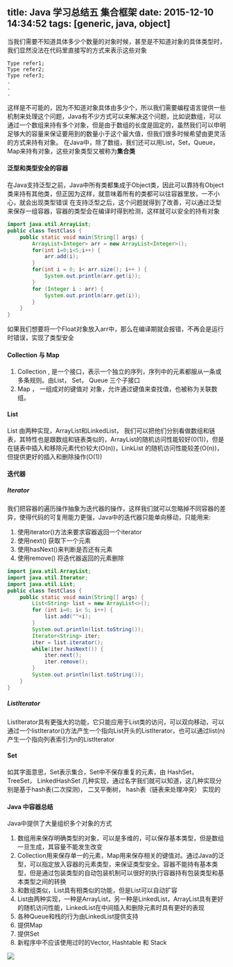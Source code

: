 title: Java 学习总结五 集合框架
date: 2015-12-10 14:34:52
tags: [generic, java, object]
---

当我们需要不知道具体多少个数量的对象时候，甚至是不知道对象的具体类型时，我们显然没法在代码里直接写的方式来表示这些对象

	Type refer1;
	Type refer2;
	Type refer3;
	.
	.
	.

这样是不可能的，因为不知道对象具体由多少个，所以我们需要编程语言提供一些机制来处理这个问题，Java有不少方式可以来解决这个问题，比如说数组，可以通过一个数组来持有多个对象，但是由于数组的长度是固定的，虽然我们可以申明足够大的容量来保证要用到的数量小于这个最大值，但我们很多时候希望由更灵活的方式来持有对象。
在Java中，除了数组，我们还可以用List，Set，Queue，Map来持有对象，这些对象类型又被称为**集合类**

#### 泛型和类型安全的容器

在Java支持泛型之前，Java中所有类都集成于Object类，因此可以靠持有Object类来持有其他类，但正因为这样，就意味着所有的类都可以往容器里放，一不小心，就会出现类型错误
在支持泛型之后，这个问题就得到了改善，可以通过泛型来保存一组容器，容器的类型会在编译时得到检测，这样就可以安全的持有对象

```java
import java.util.ArrayList;
public class TestClass {
    public static void main(String[] args) {
        ArrayList<Integer> arr = new ArrayList<Integer>();
        for(int i=0;i<5;i++) {
            arr.add(i);
        }
        for(int i = 0; i< arr.size(); i++ ) {
            System.out.println(arr.get(i));
        }
        for (Integer i : arr) {
            System.out.println(arr.get(i));
        }
    }
}
```

如果我们想要将一个Float对象放入arr中，那么在编译期就会报错，不再会是运行时错误，实现了类型安全

#### Collection 与 Map

1. Collection , 是一个接口，表示一个独立的序列，序列中的元素都服从一条或多条规则。由List， Set， Queue 三个子接口
2. Map ， 一组成对的键值对 对象，允许通过键值来查找值，也被称为关联数组。


#### List

List 由两种实现，ArrayList和LinkedList， 我们可以把他们分别看做数组和链表，其特性也是跟数组和链表类似的，ArrayList的随机访问性能较好(0(1))，但是在链表中插入和移除元素代价较大(O(n))，LinkList 的随机访问性能较差(O(n))，但提供更好的插入和删除操作(O(1))


#### 迭代器

##### Iterator
我们把容器的遍历操作抽象为迭代器的操作，这样我们就可以忽略掉不同容器的差异，使得代码的可复用能力更强，Java中的迭代器只能单向移动，只能用来:

1. 使用iterator()方法来要求容器返回一个iterator
2. 使用next() 获取下一个元素
3. 使用hasNext()来判断是否还有元素
4. 使用remove() 将迭代器返回的元素删除

```java
import java.util.ArrayList;
import java.util.Iterator;
import java.util.List;
public class TestClass {
    public static void main(String[] args) {
        List<String> list = new ArrayList<>();
        for (int i=0; i< 5; i++) {
            list.add(""+i);
        }
        System.out.println(list.toString());
        Iterator<String> iter;
        iter = list.iterator();
        while(iter.hasNext()) {
            iter.next();
            iter.remove();
        }
        System.out.println(list.toString());
    }
}
```

##### ListIterator

ListIterator具有更强大的功能，它只能应用于List类的访问，可以双向移动，可以通过一个listIterator()方法产生一个指向List开头的ListIterator，也可以通过list(n) 产生一个指向列表索引为n的ListIterator

#### Set

如其字面意思，Set表示集合，Set中不保存重复的元素，由 HashSet， TreeSet， LinkedHashSet 几种实现，通过名字我们就可以知道，这几种实现分别是基于hash表(二次探测)， 二叉平衡树， hash表（链表来处理冲突） 实现的


#### Java 中容器总结

Java中提供了大量组织多个对象的方式

1. 数组用来保存明确类型的对象，可以是多维的，可以保存基本类型，但是数组一旦生成，其容量不能发生改变
2. Collection用来保存单一的元素，Map用来保存相关的键值对。通过Java的泛型，可以指定放入容器的元素类型，来保证类型安全。容器不能持有基本类型，但是通过包装类型的自动包装机制可以很好的执行容器持有包装类型和基本类型之间的转换
3. 和数组类似，List具有相类似的功能，但是List可以自动扩容
4. List由两种实现，一种是ArrayList，另一种是LinkedList，ArrayList具有更好的随机访问性能，LinkedList在中间插入和删除元素时具有更好的表现
5. 各种Queue和栈的行为由LinkedList提供支持
6. 提供Map
7. 提供Set
8. 新程序中不应该使用过时的Vector, Hashtable 和 Stack

![](http://7q5fny.com1.z0.glb.clouddn.com/blogThinking%20in%20Java%204th%20Ed.jpg)